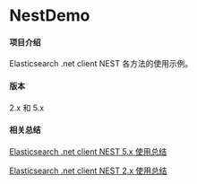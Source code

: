 # NestDemo

#### 项目介绍
Elasticsearch .net client NEST 各方法的使用示例。

#### 版本
2.x 和 5.x

#### 相关总结

[Elasticsearch .net client NEST 5.x 使用总结](http://www.cnblogs.com/huhangfei/p/7524886.html)

[Elasticsearch .net client NEST 2.x 使用总结](http://www.cnblogs.com/huhangfei/p/7085328.html)
